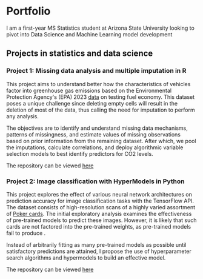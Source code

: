 # Portfolio

I am a first-year MS Statistics student at Arizona State University looking to pivot into Data Science and Machine Learning model development

## Projects in statistics and data science

### Project 1: Missing data analysis and multiple imputation in R
This project aims to understand better how the characteristics of vehicles factor into greenhouse gas emissions based on the Environmental Protection Agency's (EPA) 2023 [data](https://www.epa.gov/compliance-and-fuel-economy-data/data-cars-used-testing-fuel-economy) on testing fuel economy. This dataset poses a unique challenge since deleting empty cells will result in the deletion of most of the data, thus calling the need for imputation to perform any analysis.

The objectives are to identify and understand missing data mechanisms, patterns of missingness, and estimate values of missing observations based on prior information from the remaining dataset. After which, we pool the imputations, calculate correlations, and deploy algorithmic variable selection models to best identify predictors for CO2 levels. 

The repository can be viewed [here](https://github.com/jerome-goh/Multiple_Imputation)

### Project 2: Image classification with HyperModels in Python

This project explores the effect of various neural network architectures on prediction accuracy for image classification tasks with the TensorFlow API. The dataset consists of high-resolution scans of a highly varied assortment of [Poker cards](https://www.kaggle.com/datasets/gpiosenka/cards-image-datasetclassification/data). The initial exploratory analysis examines the effectiveness of pre-trained models to predict these images. However, it is likely that such cards are not factored into the pre-trained weights, as pre-trained models fail to produce . 

Instead of arbitrarily fitting as many pre-trained models as possible until satisfactory predictions are attained, I propose the use of hyperparameter search algorithms and hypermodels to build an effective model.

The repository can be viewed [here](https://github.com/jerome-goh/DL_CNN)
